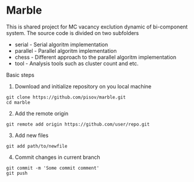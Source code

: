 # Marble
This is shared project for MC vacancy exclution dynamic of bi-component system. The source code is divided on two subfolders

* serial - Serial algoritm implementation
* parallel - Parallel algoritm implementation
* chess - Different approach to the parallel algoritm implementation
* tool - Analysis tools such as cluster count and etc. 

Basic steps

1. Download and initialize repository on you local machine

```
git clone https://github.com/pisov/marble.git
cd marble
```

2. Add the remote origin

```
git remote add origin https://github.com/user/repo.git
```

3. Add new files

```
git add path/to/newfile
```

4. Commit changes in current branch

```
git commit -m 'Some commit comment'
git push
```

